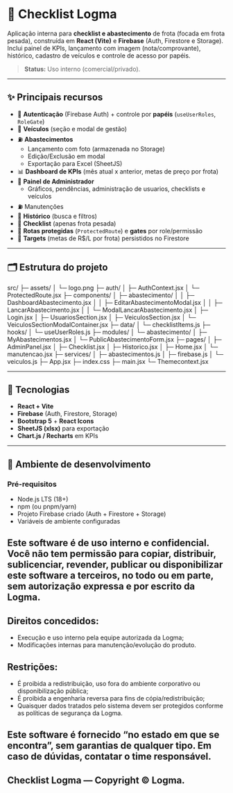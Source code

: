 # 🚚 Checklist Logma

Aplicação interna para **checklist e abastecimento** de frota (focada em frota pesada), construída em **React (Vite)** e **Firebase** (Auth, Firestore e Storage).  
Inclui painel de KPIs, lançamento com imagem (nota/comprovante), histórico, cadastro de veículos e controle de acesso por papéis.

> **Status:** Uso interno (comercial/privado).

---

## ✨ Principais recursos

- 🔐 **Autenticação** (Firebase Auth) + controle por **papéis** (`useUserRoles`, `RoleGate`)
- 🚛 **Veículos** (seção e modal de gestão)
- ⛽ **Abastecimentos**
  - Lançamento com foto (armazenada no Storage)
  - Edição/Exclusão em modal
  - Exportação para Excel (SheetJS)
- 📊 **Dashboard de KPIs** (mês atual x anterior, metas de preço por frota)
- 👮 **Painel de Administrador**
  - Gráficos, pendências, administração de usuarios, checklists e veículos
- ⛽ Manutenções
- 🧾 **Histórico** (busca e filtros)
- 📝 **Checklist** (apenas frota pesada)
- 👮 **Rotas protegidas** (`ProtectedRoute`) e **gates** por role/permissão
- 🎯 **Targets** (metas de R$/L por frota) persistidos no Firestore

---

## 🗂️ Estrutura do projeto

src/
├─ assets/
│ └─ logo.png
├─ auth/
│ ├─ AuthContext.jsx
│ └─ ProtectedRoute.jsx
├─ components/
│ ├─ abastecimento/
│ │ ├─ DashboardAbastecimento.jsx
│ │ ├─ EditarAbastecimentoModal.jsx
│ │ ├─ LancarAbastecimento.jsx
│ │ └─ ModalLancarAbastecimento.jsx
│ ├─ Login.jsx
│ ├─ UsuariosSection.jsx
│ ├─ VeiculosSection.jsx
│ └─ VeiculosSectionModalContainer.jsx
├─ data/
│ └─ checklistItems.js
├─ hooks/
│ └─ useUserRoles.js
├─ modules/
│ └─ abastecimento/
│ ├─ MyAbastecimentos.jsx
│ └─ PublicAbastecimentoForm.jsx
├─ pages/
│ ├─ AdminPanel.jsx
│ ├─ Checklist.jsx
│ ├─ Historico.jsx
│ ├─ Home.jsx
│ └─ manutencao.jsx
├─ services/
│ ├─ abastecimentos.js
│ ├─ firebase.js
│ └─ veiculos.js
├─ App.jsx
├─ index.css
├─ main.jsx
└─ Themecontext.jsx

---

## 🔧 Tecnologias

- **React + Vite**
- **Firebase** (Auth, Firestore, Storage)
- **Bootstrap 5** + **React Icons**
- **SheetJS (xlsx)** para exportação
- **Chart.js / Recharts** em KPIs

---

## 🚀 Ambiente de desenvolvimento

### Pré-requisitos
- Node.js LTS (18+)
- npm (ou pnpm/yarn)
- Projeto Firebase criado (Auth + Firestore + Storage)
- Variáveis de ambiente configuradas



## Este software é de **uso interno e confidencial**. Você não tem permissão para copiar, distribuir, sublicenciar, revender, publicar ou disponibilizar este software a terceiros, no todo ou em parte, sem autorização **expressa e por escrito** da Logma.

## Direitos concedidos:
- Execução e uso interno pela equipe autorizada da Logma;
- Modificações internas para manutenção/evolução do produto.

## Restrições:
- É proibida a redistribuição, uso fora do ambiente corporativo ou disponibilização pública;
- É proibida a engenharia reversa para fins de cópia/redistribuição;
- Quaisquer dados tratados pelo sistema devem ser protegidos conforme as políticas de segurança da Logma.

## Este software é fornecido “no estado em que se encontra”, sem garantias de qualquer tipo. Em caso de dúvidas, contatar o time responsável.

## Checklist Logma — Copyright © Logma.

